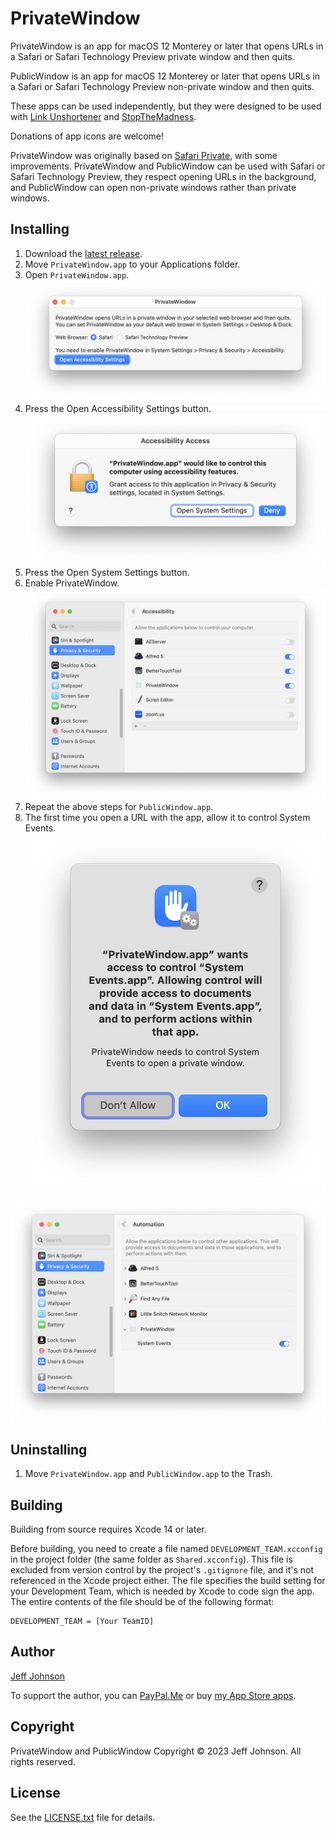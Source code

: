 # PrivateWindow

PrivateWindow is an app for macOS 12 Monterey or later that opens URLs in a Safari or Safari Technology Preview private window and then quits.

PublicWindow is an app for macOS 12 Monterey or later that opens URLs in a Safari or Safari Technology Preview non-private window and then quits.

These apps can be used independently, but they were designed to be used with [Link Unshortener](https://underpassapp.com/LinkUnshortener/) and [StopTheMadness](https://underpassapp.com/StopTheMadness/).

Donations of app icons are welcome!

PrivateWindow was originally based on [Safari Private](https://github.com/sindresorhus/Safari-Private), with some improvements. PrivateWindow and PublicWindow can be used with Safari or Safari Technology Preview, they respect opening URLs in the background, and PublicWindow can open non-private windows rather than private windows.

## Installing

1. Download the [latest release](https://github.com/lapcat/PrivateWindow/releases/latest).
2. Move `PrivateWindow.app` to your Applications folder.
3. Open `PrivateWindow.app`.
![PrivateWindow.app main window](screenshots/6.png)
4. Press the Open Accessibility Settings button.
![PrivateWindow.app would like to control this computer using accessibility features. Grant access to this application in Privacy & Security settings, located in System Settings.](screenshots/1.png)
5. Press the Open System Settings button.
6. Enable PrivateWindow.
![System Settings > Privacy & Security > Accessibility > PrivateWindow](screenshots/2.png)
7. Repeat the above steps for `PublicWindow.app`.
8. The first time you open a URL with the app, allow it to control System Events.
!["PrivateWindow.app" wants access to control "System Events.app". Allowing control will provide access to documents and data in "System Events.app", and to perform actions within that app.](screenshots/4.png)

![System Settings > Privacy & Security > Automation > PrivateWindow > System Events](screenshots/5.png)


## Uninstalling

1. Move `PrivateWindow.app` and `PublicWindow.app` to the Trash.

## Building

Building from source requires Xcode 14 or later.

Before building, you need to create a file named `DEVELOPMENT_TEAM.xcconfig` in the project folder (the same folder as `Shared.xcconfig`). This file is excluded from version control by the project's `.gitignore` file, and it's not referenced in the Xcode project either. The file specifies the build setting for your Development Team, which is needed by Xcode to code sign the app. The entire contents of the file should be of the following format:
```
DEVELOPMENT_TEAM = [Your TeamID]
```

## Author

[Jeff Johnson](https://lapcatsoftware.com/)

To support the author, you can [PayPal.Me](https://www.paypal.me/JeffJohnsonWI) or buy [my App Store apps](https://underpassapp.com/).

## Copyright

PrivateWindow and PublicWindow Copyright © 2023 Jeff Johnson. All rights reserved.

## License

See the [LICENSE.txt](LICENSE.txt) file for details.
